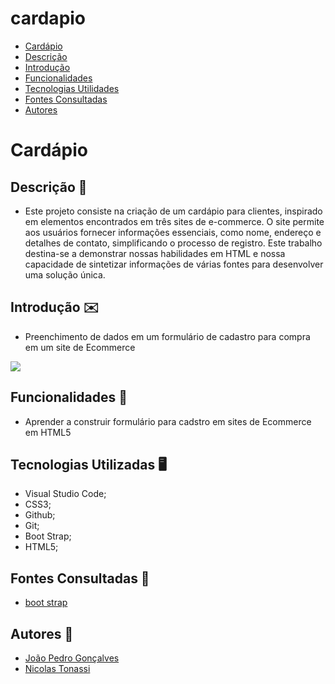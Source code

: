 # cardapio
* [Cardápio](#cardapio)
* [Descrição](#descrição)
* [Introdução](#introdução)
* [Funcionalidades](#funcionalidades)
* [Tecnologias Utilidades](#tecnologias-utilizadas)
* [Fontes Consultadas](#fontes-consultadas)
* [Autores](#autores)

# Cardápio

## Descrição 📖
- Este projeto consiste na criação de um cardápio para clientes, inspirado em elementos encontrados em três sites de e-commerce. O site permite aos usuários fornecer informações essenciais, como nome, endereço e detalhes de contato, simplificando o processo de registro. Este trabalho destina-se a demonstrar nossas habilidades em HTML e nossa capacidade de sintetizar informações de várias fontes para desenvolver uma solução única.

## Introdução ✉️
- Preenchimento de dados em um formulário de cadastro para compra em um site de Ecommerce

<img src= "img/imagem-cadastro.png">

## Funcionalidades 🧠
- Aprender a construir formulário para cadstro em sites de Ecommerce em HTML5

## Tecnologias Utilizadas 🖥️   
- Visual Studio Code; 
- CSS3; 
- Github; 
- Git;
- Boot Strap;
- HTML5;

## Fontes Consultadas 🔗
- [boot strap](https://getbootstrap.com/)

## Autores 👥
- [João Pedro Gonçalves](https://github.com/s-pedro13)
- [Nicolas Tonassi](https://github.com/nicolas-tonassi)
